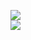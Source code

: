 [![](https://img.shields.io/badge/Made%20With-Github%20Spray-lightgrey.svg?style=for-the-badge&logo=github)](https://github.com/Annihil/github-spray#15423)  
[![](https://i.imgur.com/2DrTn0Z.gif)](https://github.com/Annihil/github-spray)